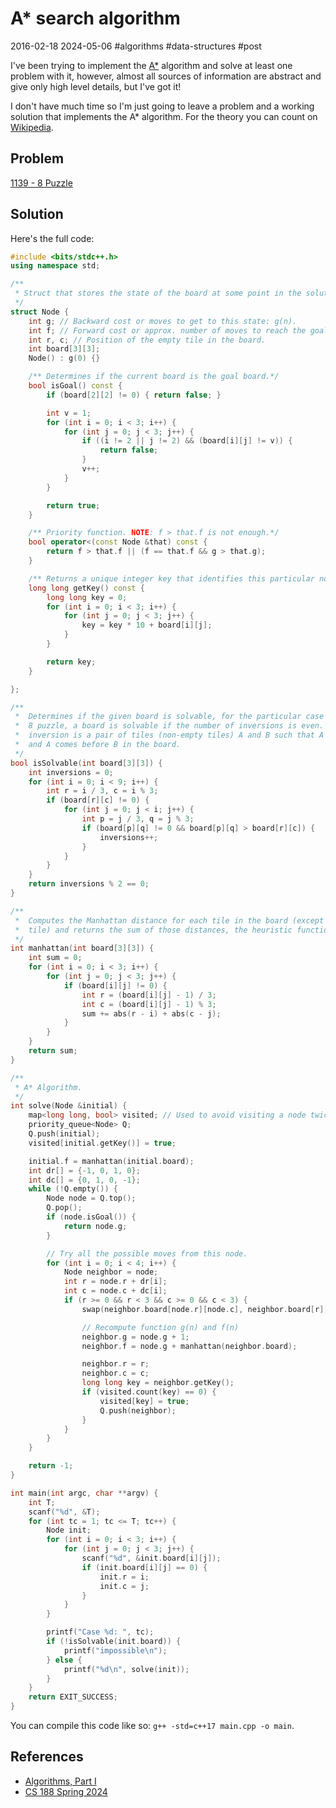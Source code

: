 # A* search algorithm
2016-02-18 2024-05-06 #algorithms #data-structures #post

I've been trying to implement the <a href="http://en.wikipedia.org/wiki/A*_search_algorithm" target="_blank">A*</a> algorithm and solve at least one problem with it, however, almost all sources of information are abstract and give only high level details, but I've got it!

I don't have much time so I'm just going to leave a problem and a working solution that implements the A* algorithm. For the theory you can count on <a href="http://en.wikipedia.org/wiki/A*_search_algorithm" target="_blank">Wikipedia</a>.

## Problem
<a href="http://lightoj.com/volume_showproblem.php?problem=1139" target="_blank">1139 - 8 Puzzle</a>

## Solution
Here's the full code:
```cpp
#include <bits/stdc++.h>
using namespace std;

/**
 * Struct that stores the state of the board at some point in the solution tree.
 */
struct Node {
    int g; // Backward cost or moves to get to this state: g(n).
    int f; // Forward cost or approx. number of moves to reach the goal: f(n).
    int r, c; // Position of the empty tile in the board.
    int board[3][3];
    Node() : g(0) {}

    /** Determines if the current board is the goal board.*/
    bool isGoal() const {
        if (board[2][2] != 0) { return false; }

        int v = 1;
        for (int i = 0; i < 3; i++) {
            for (int j = 0; j < 3; j++) {
                if ((i != 2 || j != 2) && (board[i][j] != v)) {
                    return false;
                }
                v++;
            }
        }

        return true;
    }

    /** Priority function. NOTE: f > that.f is not enough.*/
    bool operator<(const Node &that) const {
        return f > that.f || (f == that.f && g > that.g);
    }

    /** Returns a unique integer key that identifies this particular node.*/
    long long getKey() const {
        long long key = 0;
        for (int i = 0; i < 3; i++) {
            for (int j = 0; j < 3; j++) {
                key = key * 10 + board[i][j];
            }
        }

        return key;
    }

};

/**
 *  Determines if the given board is solvable, for the particular case of the 
 *  8 puzzle, a board is solvable if the number of inversions is even. An
 *  inversion is a pair of tiles (non-empty tiles) A and B such that A > B
 *  and A comes before B in the board.
 */
bool isSolvable(int board[3][3]) {
    int inversions = 0;
    for (int i = 0; i < 9; i++) {
        int r = i / 3, c = i % 3;
        if (board[r][c] != 0) {
            for (int j = 0; j < i; j++) {
                int p = j / 3, q = j % 3;
                if (board[p][q] != 0 && board[p][q] > board[r][c]) {
                    inversions++;
                }
            }
        }
    }
    return inversions % 2 == 0;
}

/**
 *  Computes the Manhattan distance for each tile in the board (except the empty
 *  tile) and returns the sum of those distances, the heuristic function.
 */
int manhattan(int board[3][3]) {
    int sum = 0;
    for (int i = 0; i < 3; i++) {
        for (int j = 0; j < 3; j++) {
            if (board[i][j] != 0) {
                int r = (board[i][j] - 1) / 3;
                int c = (board[i][j] - 1) % 3;
                sum += abs(r - i) + abs(c - j);
            }
        }
    }
    return sum;
}

/**
 * A* Algorithm.
 */
int solve(Node &initial) {
    map<long long, bool> visited; // Used to avoid visiting a node twice.
    priority_queue<Node> Q;
    Q.push(initial);
    visited[initial.getKey()] = true;

    initial.f = manhattan(initial.board);
    int dr[] = {-1, 0, 1, 0};
    int dc[] = {0, 1, 0, -1};
    while (!Q.empty()) {
        Node node = Q.top();
        Q.pop();
        if (node.isGoal()) {
            return node.g;
        }

        // Try all the possible moves from this node.
        for (int i = 0; i < 4; i++) {
            Node neighbor = node;
            int r = node.r + dr[i];
            int c = node.c + dc[i];
            if (r >= 0 && r < 3 && c >= 0 && c < 3) {
                swap(neighbor.board[node.r][node.c], neighbor.board[r][c]);

                // Recompute function g(n) and f(n)
                neighbor.g = node.g + 1;
                neighbor.f = node.g + manhattan(neighbor.board);

                neighbor.r = r;
                neighbor.c = c;
                long long key = neighbor.getKey();
                if (visited.count(key) == 0) {
                    visited[key] = true;
                    Q.push(neighbor);
                }
            }
        }
    }

    return -1;
}

int main(int argc, char **argv) {
    int T;
    scanf("%d", &T);
    for (int tc = 1; tc <= T; tc++) {
        Node init;
        for (int i = 0; i < 3; i++) {
            for (int j = 0; j < 3; j++) {
                scanf("%d", &init.board[i][j]);
                if (init.board[i][j] == 0) {
                    init.r = i;
                    init.c = j;
                }
            }
        }

        printf("Case %d: ", tc);
        if (!isSolvable(init.board)) {
            printf("impossible\n");
        } else {
            printf("%d\n", solve(init));
        }
    }
    return EXIT_SUCCESS;
}
```

You can compile this code like so: `g++ -std=c++17 main.cpp -o main`.

## References
- [Algorithms, Part I](https://www.coursera.org/course/algs4partI)
- [CS 188 Spring 2024](https://inst.eecs.berkeley.edu/~cs188/sp24/)
